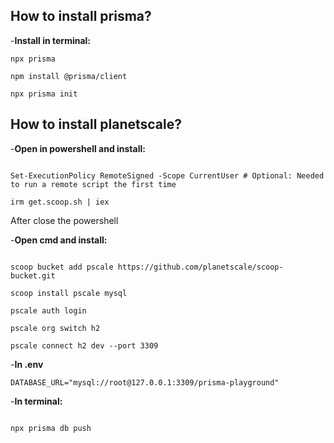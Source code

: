## How to install prisma?
-**Install in terminal:**
```
npx prisma

npm install @prisma/client

npx prisma init

``` 

## How to install planetscale?

-**Open in powershell and install:**

```

Set-ExecutionPolicy RemoteSigned -Scope CurrentUser # Optional: Needed to run a remote script the first time

irm get.scoop.sh | iex

```

After close the powershell

-**Open cmd and install:**

```

scoop bucket add pscale https://github.com/planetscale/scoop-bucket.git

scoop install pscale mysql

pscale auth login

pscale org switch h2

pscale connect h2 dev --port 3309

```

-**In .env** 

```
DATABASE_URL="mysql://root@127.0.0.1:3309/prisma-playground"

```

-**In terminal:**

```

npx prisma db push

```







